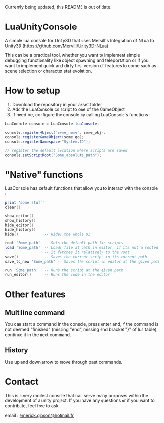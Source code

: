 Currently being updated, this README is out of date.

# LuaUnityConsole
A simple lua console for Unity3D that uses Mervill's Integration of NLua to Unity3D 
(https://github.com/Mervill/Unity3D-NLua)

This can be a practical tool, whether you want to implement simple debugging functionality like 
object spawning and teleportation or if you want to implement quick and dirty first version of features 
to come such as scene selection or character stat evolution.

# How to setup

1. Download the repository in your asset folder
2. Add the LuaConsole.cs script to one of the GameObject
3. If need be, configure the console by calling LuaConsole's functions :
```cs
LuaConsole console = LuaConsole.luaConsole;

console.registerObject("some_name", some_obj);
console.registerGameObject(some_go);
console.registerNamespace("System.IO");

// register the default location where scripts are saved
console.setScriptRoot("Some_absolute_path");
```

# "Native" functions

LuaConsole has default functions that allow you to interact with the console :

```lua
print 'some stuff'
clear() 

show_editor()
show_history()
hide_editor()
hide_history()
hide()            -- Hides the whole UI

root 'Some_path'  -- Sets the default path for scripts
load 'Some_path'  -- Loads file at path in editor, if its not a rooted path,
                  -- it fetches it relatively to the root
save()            -- Saves the current script in its current path
save_to_new 'Some_path' -- Saves the script in editor at the given path

run 'Some_path'   -- Runs the script at the given path
run_editor()      -- Runs the code in the editor
```

# Other features

## Multiline command

You can start a command in the console, press enter and, if the command is 
not deemed "finished" (missing "end", missing end bracket "}" of lua table),
continue it in the next command.

## History

Use up and down arrow to move through past commands.

# Contact

This is a very modest console that can serve many purposes within the development of a unity project.
If you have any questions or if you want to contribute, feel free to ask.

email : emerick.gibson@hotmail.fr
